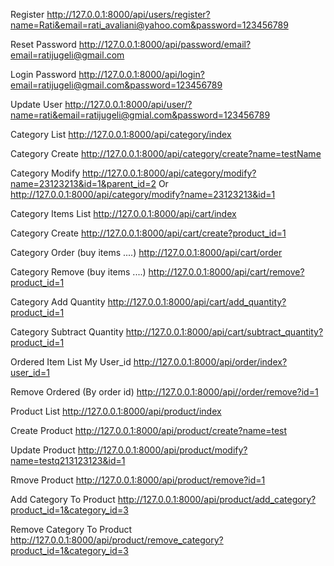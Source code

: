Register
	http://127.0.0.1:8000/api/users/register?name=Rati&email=rati_avaliani@yahoo.com&password=123456789


Reset Password
	http://127.0.0.1:8000/api/password/email?email=ratijugeli@gmail.com

Login Password
	http://127.0.0.1:8000/api/login?email=ratijugeli@gmail.com&password=123456789

Update User
	http://127.0.0.1:8000/api/user/?name=rati&email=ratijugeli@gmial.com&password=123456789

Category List
	http://127.0.0.1:8000/api/category/index

Category Create
	http://127.0.0.1:8000/api/category/create?name=testName

Category Modify
	http://127.0.0.1:8000/api/category/modify?name=23123213&id=1&parent_id=2
Or
	http://127.0.0.1:8000/api/category/modify?name=23123213&id=1

Category Items List
	http://127.0.0.1:8000/api/cart/index

Category Create
	http://127.0.0.1:8000/api/cart/create?product_id=1

Category Order (buy items ....)
	http://127.0.0.1:8000/api/cart/order

Category Remove (buy items ....)
	http://127.0.0.1:8000/api/cart/remove?product_id=1

Category Add Quantity
	http://127.0.0.1:8000/api/cart/add_quantity?product_id=1

Category Subtract Quantity 
	http://127.0.0.1:8000/api/cart/subtract_quantity?product_id=1

Ordered Item List My User_id
	http://127.0.0.1:8000/api/order/index?user_id=1

Remove Ordered (By order id)
	http://127.0.0.1:8000/api//order/remove?id=1

Product List 
	http://127.0.0.1:8000/api/product/index

Create Product
	http://127.0.0.1:8000/api/product/create?name=test

Update Product
	http://127.0.0.1:8000/api/product/modify?name=testq213123123&id=1

Rmove Product 
	http://127.0.0.1:8000/api/product/remove?id=1

Add Category To Product
	http://127.0.0.1:8000/api/product/add_category?product_id=1&category_id=3

Remove Category To Product
	http://127.0.0.1:8000/api/product/remove_category?product_id=1&category_id=3



